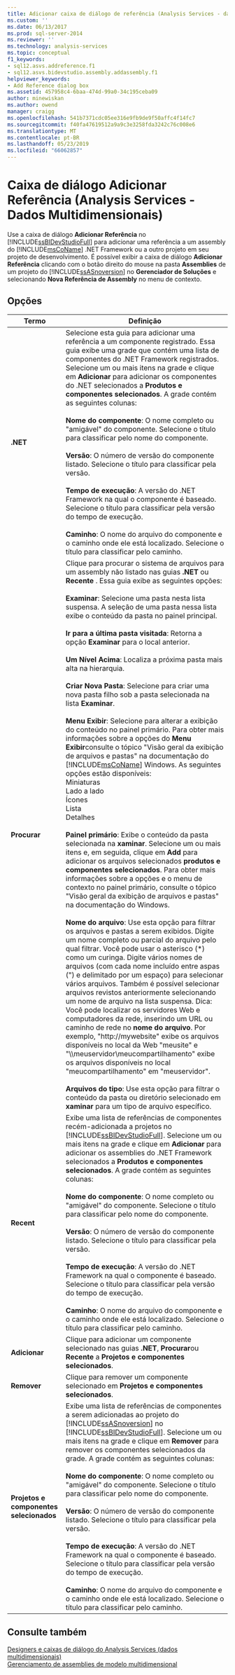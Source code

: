 ```yaml
---
title: Adicionar caixa de diálogo de referência (Analysis Services - dados multidimensionais) | Microsoft Docs
ms.custom: ''
ms.date: 06/13/2017
ms.prod: sql-server-2014
ms.reviewer: ''
ms.technology: analysis-services
ms.topic: conceptual
f1_keywords:
- sql12.asvs.addreference.f1
- sql12.asvs.bidevstudio.assembly.addassembly.f1
helpviewer_keywords:
- Add Reference dialog box
ms.assetid: 457958c4-6baa-474d-99a0-34c195ceba09
author: minewiskan
ms.author: owend
manager: craigg
ms.openlocfilehash: 541b7371cdc05ee316e9fb9de9f50affc4f14fc7
ms.sourcegitcommit: f40fa47619512a9a9c3e3258fda3242c76c008e6
ms.translationtype: MT
ms.contentlocale: pt-BR
ms.lasthandoff: 05/23/2019
ms.locfileid: "66062857"
---
```

# <a name="add-reference-dialog-box-analysis-services---multidimensional-data"></a>Caixa de diálogo Adicionar Referência (Analysis Services - Dados Multidimensionais)
  Use a caixa de diálogo **Adicionar Referência** no [!INCLUDE[ssBIDevStudioFull](../includes/ssbidevstudiofull-md.md)] para adicionar uma referência a um assembly do [!INCLUDE[msCoName](../includes/msconame-md.md)] .NET Framework ou a outro projeto em seu projeto de desenvolvimento. É possível exibir a caixa de diálogo **Adicionar Referência** clicando com o botão direito do mouse na pasta **Assemblies** de um projeto do [!INCLUDE[ssASnoversion](../includes/ssasnoversion-md.md)] no **Gerenciador de Soluções** e selecionando **Nova Referência de Assembly** no menu de contexto.  
  
## <a name="options"></a>Opções  
  
|Termo|Definição|  
|----------|----------------|  
|**.NET**|Selecione esta guia para adicionar uma referência a um componente registrado. Essa guia exibe uma grade que contém uma lista de componentes do .NET Framework registrados. Selecione um ou mais itens na grade e clique em **Adicionar** para adicionar os componentes do .NET selecionados a **Produtos e componentes selecionados**. A grade contém as seguintes colunas:<br /><br /> **Nome do componente**: O nome completo ou "amigável" do componente. Selecione o título para classificar pelo nome do componente.<br /><br /> **Versão**: O número de versão do componente listado. Selecione o título para classificar pela versão.<br /><br /> **Tempo de execução**: A versão do .NET Framework na qual o componente é baseado. Selecione o título para classificar pela versão do tempo de execução.<br /><br /> **Caminho**: O nome do arquivo do componente e o caminho onde ele está localizado. Selecione o título para classificar pelo caminho.|  
|**Procurar**|Clique para procurar o sistema de arquivos para um assembly não listado nas guias **.NET** ou **Recente** . Essa guia exibe as seguintes opções:<br /><br /> **Examinar**: Selecione uma pasta nesta lista suspensa. A seleção de uma pasta nessa lista exibe o conteúdo da pasta no painel principal.<br /><br /> **Ir para a última pasta visitada**: Retorna a opção **Examinar** para o local anterior.<br /><br /> **Um Nível Acima**: Localiza a próxima pasta mais alta na hierarquia.<br /><br /> **Criar Nova Pasta**: Selecione para criar uma nova pasta filho sob a pasta selecionada na lista **Examinar**.<br /><br /> **Menu Exibir**: Selecione para alterar a exibição do conteúdo no painel primário.  Para obter mais informações sobre a opções do **Menu Exibir**consulte o tópico "Visão geral da exibição de arquivos e pastas" na documentação do [!INCLUDE[msCoName](../includes/msconame-md.md)] Windows. As seguintes opções estão disponíveis:<br />Miniaturas<br />Lado a lado<br />Ícones<br />Lista<br />Detalhes<br /><br /> **Painel primário**: Exibe o conteúdo da pasta selecionada na **xaminar**. Selecione um ou mais itens e, em seguida, clique em **Add** para adicionar os arquivos selecionados **produtos e componentes selecionados**. Para obter mais informações sobre a opções e o menu de contexto no painel primário, consulte o tópico "Visão geral da exibição de arquivos e pastas" na documentação do Windows.<br /><br /> **Nome do arquivo**: Use esta opção para filtrar os arquivos e pastas a serem exibidos. Digite um nome completo ou parcial do arquivo pelo qual filtrar. Você pode usar o asterisco (\*) como um curinga. Digite vários nomes de arquivos (com cada nome incluído entre aspas (") e delimitado por um espaço) para selecionar vários arquivos. Também é possível selecionar arquivos revistos anteriormente selecionando um nome de arquivo na lista suspensa. Dica: Você pode localizar os servidores Web e computadores da rede, inserindo um URL ou caminho de rede no **nome do arquivo**. Por exemplo, "http://mywebsite" exibe os arquivos disponíveis no local da Web "meusite" e "\\\meuservidor\meucompartilhamento" exibe os arquivos disponíveis no local "meucompartilhamento" em "meuservidor".<br /><br /> **Arquivos do tipo**: Use esta opção para filtrar o conteúdo da pasta ou diretório selecionado em **xaminar** para um tipo de arquivo específico.|  
|**Recent**|Exibe uma lista de referências de componentes recém-adicionada a projetos no [!INCLUDE[ssBIDevStudioFull](../includes/ssbidevstudiofull-md.md)]. Selecione um ou mais itens na grade e clique em **Adicionar** para adicionar os assemblies do .NET Framework selecionados a **Produtos e componentes selecionados**. A grade contém as seguintes colunas:<br /><br /> **Nome do componente**: O nome completo ou "amigável" do componente. Selecione o título para classificar pelo nome do componente.<br /><br /> **Versão**: O número de versão do componente listado. Selecione o título para classificar pela versão.<br /><br /> **Tempo de execução**: A versão do .NET Framework na qual o componente é baseado. Selecione o título para classificar pela versão do tempo de execução.<br /><br /> **Caminho**: O nome do arquivo do componente e o caminho onde ele está localizado. Selecione o título para classificar pelo caminho.|  
|**Adicionar**|Clique para adicionar um componente selecionado nas guias **.NET**, **Procurar**ou **Recente** a **Projetos e componentes selecionados**.|  
|**Remover**|Clique para remover um componente selecionado em **Projetos e componentes selecionados**.|  
|**Projetos e componentes selecionados**|Exibe uma lista de referências de componentes a serem adicionadas ao projeto do [!INCLUDE[ssASnoversion](../includes/ssasnoversion-md.md)] no [!INCLUDE[ssBIDevStudioFull](../includes/ssbidevstudiofull-md.md)]. Selecione um ou mais itens na grade e clique em **Remover** para remover os componentes selecionados da grade. A grade contém as seguintes colunas:<br /><br /> **Nome do componente**: O nome completo ou "amigável" do componente. Selecione o título para classificar pelo nome do componente.<br /><br /> **Versão**: O número de versão do componente listado. Selecione o título para classificar pela versão.<br /><br /> **Tempo de execução**: A versão do .NET Framework na qual o componente é baseado. Selecione o título para classificar pela versão do tempo de execução.<br /><br /> **Caminho**: O nome do arquivo do componente e o caminho onde ele está localizado. Selecione o título para classificar pelo caminho.|  
  
## <a name="see-also"></a>Consulte também  
 [Designers e caixas de diálogo do Analysis Services &#40;dados multidimensionais&#41;](analysis-services-designers-and-dialog-boxes-multidimensional-data.md)   
 [Gerenciamento de assemblies de modelo multidimensional](multidimensional-models/multidimensional-model-assemblies-management.md)  
  
  
